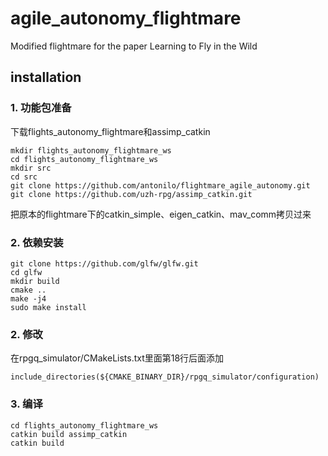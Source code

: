 # agile_autonomy_flightmare

Modified flightmare for the paper Learning to Fly in the Wild

## installation
### 1. 功能包准备
下载flights_autonomy_flightmare和assimp_catkin
```
mkdir flights_autonomy_flightmare_ws
cd flights_autonomy_flightmare_ws
mkdir src
cd src
git clone https://github.com/antonilo/flightmare_agile_autonomy.git
git clone https://github.com/uzh-rpg/assimp_catkin.git
```
把原本的flightmare下的catkin_simple、eigen_catkin、mav_comm拷贝过来
### 2. 依赖安装
```
git clone https://github.com/glfw/glfw.git
cd glfw
mkdir build
cmake ..
make -j4
sudo make install
```
### 2. 修改
在rpgq_simulator/CMakeLists.txt里面第18行后面添加
```
include_directories(${CMAKE_BINARY_DIR}/rpgq_simulator/configuration)
```
### 3. 编译
```
cd flights_autonomy_flightmare_ws
catkin build assimp_catkin
catkin build
```


